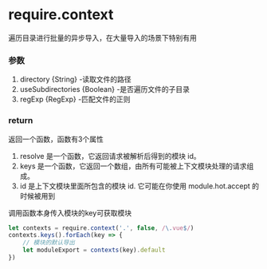 # require.context

遍历目录进行批量的异步导入，在大量导入的场景下特别有用

### 参数
1. directory {String} -读取文件的路径
2. useSubdirectories {Boolean} -是否遍历文件的子目录
3. regExp {RegExp} -匹配文件的正则

### return
返回一个函数，函数有3个属性

1. resolve 是一个函数，它返回请求被解析后得到的模块 id。
2. keys 是一个函数，它返回一个数组，由所有可能被上下文模块处理的请求组成。
3. id 是上下文模块里面所包含的模块 id. 它可能在你使用 module.hot.accept 的时候被用到

调用函数本身传入模块的key可获取模块

```javascript
let contexts = require.context('.', false, /\.vue$/)
contexts.keys().forEach(key => {
    // 模块的默认导出
    let moduleExport = contexts(key).default
})
```